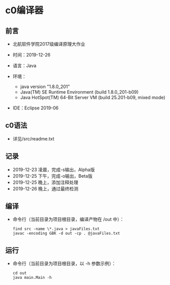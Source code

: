 # c0编译器
## 前言
+ 北航软件学院2017级编译原理大作业
+ 时间：2019-12-26
+ 语言：Java
+ 环境：
    - java version "1.8.0_201"
    - Java(TM) SE Runtime Environment (build 1.8.0_201-b09)
    - Java HotSpot(TM) 64-Bit Server VM (build 25.201-b09, mixed mode)

+ IDE：Eclipse 2019-06
## c0语法
+ 详见/src/readme.txt
## 记录
+ 2019-12-23 凌晨，完成-s输出，Alpha版
+ 2019-12-25 下午，完成-o输出，Beta版
+ 2019-12-25 晚上，添加注释处理
+ 2019-12-26 晚上，通过最终检测
## 编译
+ 命令行（当前目录为项目根目录，编译产物在 /out 中）：
    ```
    find src -name \*.java > javaFiles.txt
    javac -encoding GBK -d out -cp . @javaFiles.txt
    ```
## 运行
+ 命令行（当前目录为项目根目录，以 -h 参数示例）：
    ```
    cd out
    java main.Main -h
    ```